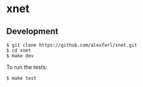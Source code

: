 # xnet

## Development

```
$ git clone https://github.com/alexferl/xnet.git
$ cd xnet
$ make dev
```

To run the tests:

```
$ make test
```
